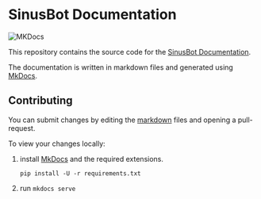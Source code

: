# SinusBot Documentation

![MKDocs](https://github.com/SinusBot/docs/workflows/MKDocs/badge.svg)

This repository contains the source code for the [SinusBot Documentation](https://sinusbot.github.io/docs/).

The documentation is written in markdown files and generated using [MkDocs](https://www.mkdocs.org).

## Contributing

You can submit changes by editing the [markdown](https://guides.github.com/features/mastering-markdown/) files and opening a pull-request.

To view your changes locally:

1. install [MkDocs](https://www.mkdocs.org/#installation) and the required extensions.

    `pip install -U -r requirements.txt`
2. run `mkdocs serve`

